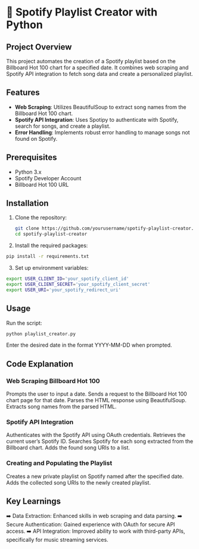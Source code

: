 # 🎵 Spotify Playlist Creator with Python

## Project Overview
This project automates the creation of a Spotify playlist based on the Billboard Hot 100 chart for a specified date. It combines web scraping and Spotify API integration to fetch song data and create a personalized playlist.

## Features
- **Web Scraping**: Utilizes BeautifulSoup to extract song names from the Billboard Hot 100 chart.
- **Spotify API Integration**: Uses Spotipy to authenticate with Spotify, search for songs, and create a playlist.
- **Error Handling**: Implements robust error handling to manage songs not found on Spotify.

## Prerequisites
- Python 3.x
- Spotify Developer Account
- Billboard Hot 100 URL

## Installation
1. Clone the repository:
   ```bash
   git clone https://github.com/yourusername/spotify-playlist-creator.git
   cd spotify-playlist-creator

2. Install the required packages:
  ```bash
  pip install -r requirements.txt
  ```
3. Set up environment variables:
  ```bash
  export USER_CLIENT_ID='your_spotify_client_id'
  export USER_CLIENT_SECRET='your_spotify_client_secret'
  export USER_URI='your_spotify_redirect_uri'
  ```

## Usage
Run the script:
```bash
python playlist_creator.py
```

Enter the desired date in the format YYYY-MM-DD when prompted.


## Code Explanation
### Web Scraping Billboard Hot 100
Prompts the user to input a date.
Sends a request to the Billboard Hot 100 chart page for that date.
Parses the HTML response using BeautifulSoup.
Extracts song names from the parsed HTML.

### Spotify API Integration
Authenticates with the Spotify API using OAuth credentials.
Retrieves the current user’s Spotify ID.
Searches Spotify for each song extracted from the Billboard chart.
Adds the found song URIs to a list.

### Creating and Populating the Playlist
Creates a new private playlist on Spotify named after the specified date.
Adds the collected song URIs to the newly created playlist.

## Key Learnings
➡️ Data Extraction: Enhanced skills in web scraping and data parsing.
➡️ Secure Authentication: Gained experience with OAuth for secure API access.
➡️ API Integration: Improved ability to work with third-party APIs, specifically for music streaming services.
